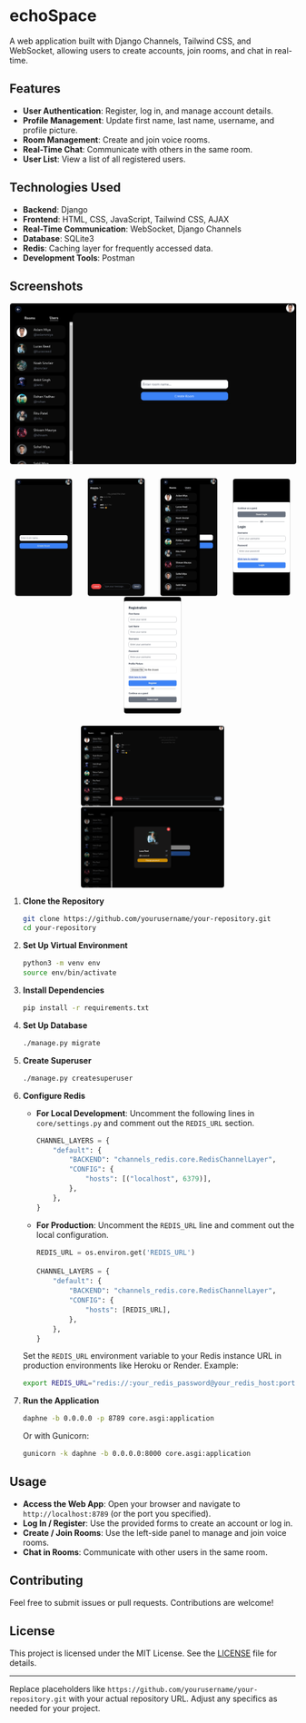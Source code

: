 # echoSpace

A web application built with Django Channels, Tailwind CSS, and WebSocket, allowing users to create accounts, join rooms, and chat in real-time.

## Features

- **User Authentication**: Register, log in, and manage account details.
- **Profile Management**: Update first name, last name, username, and profile picture.
- **Room Management**: Create and join voice rooms.
- **Real-Time Chat**: Communicate with others in the same room.
- **User List**: View a list of all registered users.

## Technologies Used

- **Backend**: Django
- **Frontend**: HTML, CSS, JavaScript, Tailwind CSS, AJAX
- **Real-Time Communication**: WebSocket, Django Channels
- **Database**: SQLite3
- **Redis**: Caching layer for frequently accessed data. 
- **Development Tools**: Postman
## Screenshots
<div style="text-align: center; margin-bottom: 20px;">
  <img src="media/screenshots/ds_1.png" alt="Main Screenshot" style="height: auto; border: 1px solid #ddd; border-radius: 5px;">
</div>
<div style="display: flex; flex-wrap: wrap; justify-content: center; align-items: center; gap: 5%;">
  <img src="media/screenshots/ph_1.png" alt="Thumbnail 1" style="width: 20%; height: auto; border: 1px solid #ddd; border-radius: 5px; ">
  <img src="media/screenshots/ph_2.png" alt="Thumbnail 3" style="width: 20%; height: auto; border: 1px solid #ddd; border-radius: 5px; ">
  <img src="media/screenshots/ph_3.png" alt="Thumbnail 5" style="width: 20%; height: auto; border: 1px solid #ddd; border-radius: 5px; ">
  <img src="media/screenshots/ph_5.png" alt="Thumbnail 5" style="width: 20%; height: auto; border: 1px solid #ddd; border-radius: 5px; ">
  <img src="media/screenshots/ph_6.png" alt="Thumbnail 5" style="width: 20%; height: auto; border: 1px solid #ddd; border-radius: 5px; ">

</div>
<div style="display: flex; flex-wrap: wrap; justify-content: center; gap: 5%; margin-top:20px">
  <img src="media/screenshots/ds_2.png" alt="Thumbnail 1" style="width: 50%; height: auto; border: 1px solid #ddd; border-radius: 5px;">
  <img src="media/screenshots/ds_3.png" alt="Thumbnail 3" style="width: 50%; height: auto; border: 1px solid #ddd; border-radius: 5px;">
</div>

1. **Clone the Repository**

   ```bash
   git clone https://github.com/yourusername/your-repository.git
   cd your-repository
   ```

2. **Set Up Virtual Environment**

   ```bash
   python3 -m venv env
   source env/bin/activate
   ```

3. **Install Dependencies**

   ```bash
   pip install -r requirements.txt
   ```

4. **Set Up Database**

   ```bash
   ./manage.py migrate
   ```

5. **Create Superuser**

   ```bash
   ./manage.py createsuperuser
   ```

6. **Configure Redis**

   - **For Local Development**: Uncomment the following lines in `core/settings.py` and comment out the `REDIS_URL` section.

     ```python
     CHANNEL_LAYERS = {
         "default": {
             "BACKEND": "channels_redis.core.RedisChannelLayer",
             "CONFIG": {
                 "hosts": [("localhost", 6379)],
             },
         },
     }
     ```

   - **For Production**: Uncomment the `REDIS_URL` line and comment out the local configuration.

     ```python
     REDIS_URL = os.environ.get('REDIS_URL')

     CHANNEL_LAYERS = {
         "default": {
             "BACKEND": "channels_redis.core.RedisChannelLayer",
             "CONFIG": {
                 "hosts": [REDIS_URL],
             },
         },
     }
     ```

   Set the `REDIS_URL` environment variable to your Redis instance URL in production environments like Heroku or Render. Example:

   ```bash
   export REDIS_URL="redis://:your_redis_password@your_redis_host:port/0"
   ```

7. **Run the Application**

   ```bash
   daphne -b 0.0.0.0 -p 8789 core.asgi:application
   ```

   Or with Gunicorn:

   ```bash
   gunicorn -k daphne -b 0.0.0.0:8000 core.asgi:application
   ```

## Usage

- **Access the Web App**: Open your browser and navigate to `http://localhost:8789` (or the port you specified).
- **Log In / Register**: Use the provided forms to create an account or log in.
- **Create / Join Rooms**: Use the left-side panel to manage and join voice rooms.
- **Chat in Rooms**: Communicate with other users in the same room.

## Contributing

Feel free to submit issues or pull requests. Contributions are welcome!

## License

This project is licensed under the MIT License. See the [LICENSE](LICENSE) file for details.

---

Replace placeholders like `https://github.com/yourusername/your-repository.git` with your actual repository URL. Adjust any specifics as needed for your project.